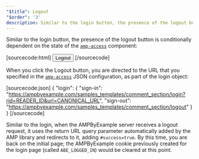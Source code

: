 ```yaml
---
"$title": Logout
"$order": '3'
description: Similar to the login button, the presence of the logout button is conditionally dependent on the state of the amp-access component ...
---
```


Similar to the login button, the presence of the logout button is conditionally dependent on the state of the [`amp-access`](../../../../documentation/components/reference/amp-access.md) component:

[sourcecode:html]
<button amp-access="loggedIn" amp-access-hide tabindex="0" on="tap:amp-access.login-sign-out" class="button-primary comment-button">Logout</button>
[/sourcecode]

When you click the Logout button, you are directed to the URL that you specified in the [`amp-access`](../../../../documentation/components/reference/amp-access.md) JSON configuration, as part of the login object:

[sourcecode:json]
{
"login": {
  "sign-in": "https://ampbyexample.com/samples_templates/comment_section/login?rid=READER_ID&url=CANONICAL_URL",
  "sign-out": "https://ampbyexample.com/samples_templates/comment_section/logout"
  }
}
[/sourcecode]

Similar to the login, when the AMPByExample server receives a logout request, it uses the return URL query parameter automatically added by the AMP library and redirects to it, adding `#success=true`. By this time, you are back on the initial page; the AMPByExample cookie previously created for the login page (called `ABE_LOGGED_IN`) would be cleared at this point.
